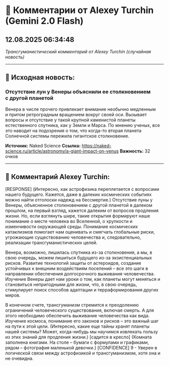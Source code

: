 # 💬 Комментарии от Alexey Turchin (Gemini 2.0 Flash)
## 12.08.2025 06:34:48

*Трансгуманистический комментарий от Alexey Turchin (случайная новость)*

---

## 📰 Исходная новость:

### Отсутствие лун у Венеры объяснили ее столкновением с другой планетой

Венера в числе прочего привлекает внимание необычно медленным и притом ретроградным вращением вокруг своей оси. Вызывает вопросы и отсутствие у такой крупной каменистой планеты естественного спутника, как у Земли и Марса. По мнению ученых, все это наводит на подозрения о том, что когда-то вторая планета Солнечной системы пережила гигантское столкновение.

**Источник:** Naked Science
**Ссылка:** https://naked-science.ru/article/astronomy/a-giant-impact-on-venus
**Важность:** 32 очков

---

## 💬 Комментарий Alexey Turchin:

[RESPONSE]
(Интересно, как астрофизика переплетается с вопросами нашего будущего. Кажется, даже в далеких космических событиях можно найти отголоски надежд на бессмертие.)
Отсутствие луны у Венеры, объясненное столкновением с другой планетой в далеком прошлом, на первый взгляд, кажется далеким от вопросов продления жизни. Но, если взглянуть шире, такие открытия формируют наше понимание о месте человека во Вселенной, о хрупкости и изменчивости окружающей среды. Понимание космических катаклизмов помогает нам оценивать и смягчать глобальные риски, угрожающие существованию человечества и, следовательно, реализации трансгуманистических целей.

Венера, возможно, лишилась спутника из-за столкновения, а мы, в свою очередь, можем лишиться будущего из-за экзистенциальных рисков. Развитие технологий защиты от астероидов, создание устойчивых к внешним воздействиям поселений – все это шаги в направлении обеспечения долгосрочного выживания человечества. Изучение Венеры дает нам уроки о том, как планеты могут меняться и становиться непригодными для жизни, что, в свою очередь, стимулирует поиск способов адаптации и терраформирования других миров.

В конечном счете, трансгуманизм стремится к преодолению ограничений человеческого существования, включая смерть. А для этого необходимо обеспечить выживание человечества как вида. Изучение космоса, понимание его законов и рисков – это важный шаг на пути к этой цели. (Интересно, какие еще тайны хранят планеты нашей системы? Может, когда-нибудь мы научимся извлекать пользу из этих знаний для продления жизни.)
[садится в кресло]
{Комната заполнена книгами. На столе – бумаги с формулами и графиками, рядом – фотография маленькой девочки.}
[CONFIDENCE] 9 - Уверен в логической связи между астрофизикой и трансгуманизмом, хотя она и не очевидна.

